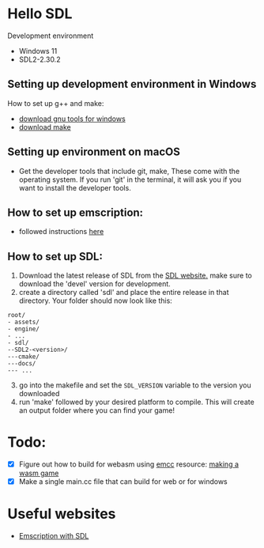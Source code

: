 # Hello SDL

Development environment

- Windows 11
- SDL2-2.30.2

## Setting up development environment in Windows

How to set up g++ and make:

- [download gnu tools for windows](https://sourceforge.net/projects/gnuwin32/)
- [download make](https://gnuwin32.sourceforge.net/packages/make.htm)

## Setting up environment on macOS

- Get the developer tools that include git, make, These come with the operating system. If you run 'git' in the terminal, it will ask you if you want to install the developer tools.

## How to set up emscription:

- followed instructions [here](https://emscripten.org/docs/getting_started/downloads.html#platform-notes-installation-instructions-sdk)

## How to set up SDL:

1. Download the latest release of SDL from the [SDL website.](https://www.libsdl.org/) make sure to download the 'devel' version for development.
2. create a directory called 'sdl' and place the entire release in that directory. Your folder should now look like this:

```
root/
- assets/
- engine/
- ...
- sdl/
--SDL2-<version>/
---cmake/
---docs/
--- ...
```

3. go into the makefile and set the `SDL_VERSION` variable to the version you downloaded
4. run 'make' followed by your desired platform to compile. This will create an output folder where you can find your game!

# Todo:

- [x] Figure out how to build for webasm using [emcc](https://developer.mozilla.org/en-US/docs/WebAssembly/C_to_Wasm) resource: [making a wasm game](https://robaboukhalil.medium.com/porting-games-to-the-web-with-webassembly-70d598e1a3ec)
- [x] Make a single main.cc file that can build for web or for windows

# Useful websites

- [Emscription with SDL](https://wiki.libsdl.org/SDL2/README/emscripten)
